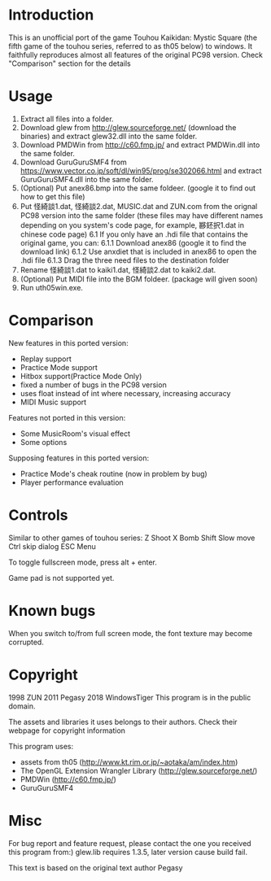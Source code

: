Introduction
============
This is an unofficial port of the game Touhou Kaikidan: Mystic Square (the fifth game of the touhou series, referred to as th05 below) to windows. It faithfully reproduces almost all features of the original PC98 version. Check "Comparison" section for the details

Usage
=====
1. Extract all files into a folder.
2. Download glew from http://glew.sourceforge.net/ (download the binaries) and extract glew32.dll into the same folder.
3. Download PMDWin from http://c60.fmp.jp/ and extract PMDWin.dll into the same folder.
4. Download GuruGuruSMF4 from https://www.vector.co.jp/soft/dl/win95/prog/se302066.html and extract GuruGuruSMF4.dll into the same folder.
5. (Optional) Put anex86.bmp into the same foldeer. (google it to find out how to get this file)
6. Put 怪綺談1.dat, 怪綺談2.dat, MUSIC.dat and ZUN.com from the orignal PC98 version into the same folder (these files may have different names depending on you system's code page, for example, 夦鉟択1.dat in chinese code page)
  6.1 If you only have an .hdi file that contains the original game, you can:
    6.1.1 Download anex86 (google it to find the download link)
    6.1.2 Use anxdiet that is included in anex86 to open the .hdi file
    6.1.3 Drag the three need files to the destination folder
7. Rename 怪綺談1.dat to kaiki1.dat, 怪綺談2.dat to kaiki2.dat.
8. (Optional) Put MIDI file into the BGM foldeer. (package will given soon)
9. Run uth05win.exe.

Comparison
==========
New features in this ported version:
 * Replay support
 * Practice Mode support
 * Hitbox support(Practice Mode Only)
 * fixed a number of bugs in the PC98 version
 * uses float instead of int where necessary, increasing accuracy
 * MIDI Music support

Features not ported in this version:
 * Some MusicRoom's visual effect
 * Some options

Supposing features in this ported version:
 * Practice Mode's cheak routine (now in problem by bug)
 * Player performance evaluation
 
Controls
========
Similar to other games of touhou series:
  Z      Shoot
  X      Bomb
  Shift  Slow move
  Ctrl   skip dialog
  ESC    Menu

To toggle fullscreen mode, press alt + enter.

Game pad is not supported yet.

Known bugs
==========
When you switch to/from full screen mode, the font texture may become corrupted.

Copyright
=========
1998 ZUN
2011 Pegasy
2018 WindowsTiger
This program is in the public domain.

The assets and libraries it uses belongs to their authors. Check their webpage for copyright information

This program uses:
* assets from th05 (http://www.kt.rim.or.jp/~aotaka/am/index.htm)
* The OpenGL Extension Wrangler Library (http://glew.sourceforge.net/)
* PMDWin (http://c60.fmp.jp/)
* GuruGuruSMF4


Misc
====
For bug report and feature request, please contact the one you received this program from:)
glew.lib requires 1.3.5, later version cause build fail.

This text is based on the original text author Pegasy
